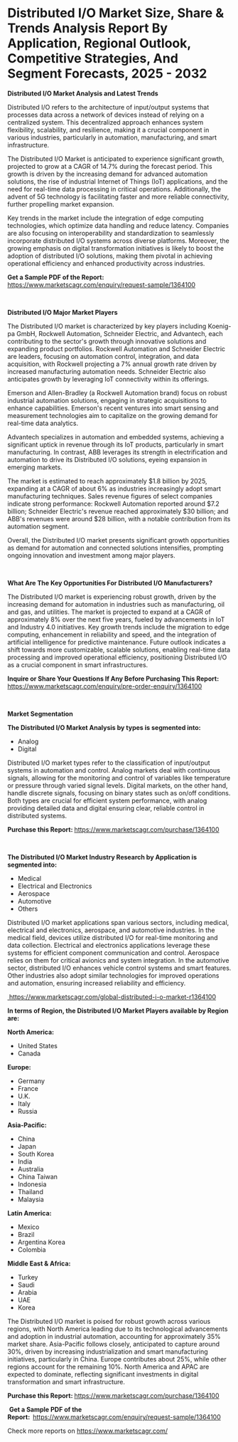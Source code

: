 <p><h1>Distributed I/O Market Size, Share & Trends Analysis Report By Application, Regional Outlook, Competitive Strategies, And Segment Forecasts, 2025 - 2032</h1></p><p><strong>Distributed I/O Market Analysis and Latest Trends</strong></p>
<p><p>Distributed I/O refers to the architecture of input/output systems that processes data across a network of devices instead of relying on a centralized system. This decentralized approach enhances system flexibility, scalability, and resilience, making it a crucial component in various industries, particularly in automation, manufacturing, and smart infrastructure.</p><p>The Distributed I/O Market is anticipated to experience significant growth, projected to grow at a CAGR of 14.7% during the forecast period. This growth is driven by the increasing demand for advanced automation solutions, the rise of industrial Internet of Things (IoT) applications, and the need for real-time data processing in critical operations. Additionally, the advent of 5G technology is facilitating faster and more reliable connectivity, further propelling market expansion.</p><p>Key trends in the market include the integration of edge computing technologies, which optimize data handling and reduce latency. Companies are also focusing on interoperability and standardization to seamlessly incorporate distributed I/O systems across diverse platforms. Moreover, the growing emphasis on digital transformation initiatives is likely to boost the adoption of distributed I/O solutions, making them pivotal in achieving operational efficiency and enhanced productivity across industries.</p></p>
<p><strong>Get a Sample PDF of the Report:&nbsp;</strong> <a href="https://www.marketscagr.com/enquiry/request-sample/1364100?utm_campaign=1868&utm_medium=2&utm_source=Github&utm_content=ia&utm_term=10012025&utm_id=distributed-io">https://www.marketscagr.com/enquiry/request-sample/1364100</a></p>
<p>&nbsp;</p>
<p><strong>Distributed I/O Major Market Players</strong></p>
<p><p>The Distributed I/O market is characterized by key players including Koenig-pa GmbH, Rockwell Automation, Schneider Electric, and Advantech, each contributing to the sector's growth through innovative solutions and expanding product portfolios. Rockwell Automation and Schneider Electric are leaders, focusing on automation control, integration, and data acquisition, with Rockwell projecting a 7% annual growth rate driven by increased manufacturing automation needs. Schneider Electric also anticipates growth by leveraging IoT connectivity within its offerings.</p><p>Emerson and Allen-Bradley (a Rockwell Automation brand) focus on robust industrial automation solutions, engaging in strategic acquisitions to enhance capabilities. Emerson's recent ventures into smart sensing and measurement technologies aim to capitalize on the growing demand for real-time data analytics.</p><p>Advantech specializes in automation and embedded systems, achieving a significant uptick in revenue through its IoT products, particularly in smart manufacturing. In contrast, ABB leverages its strength in electrification and automation to drive its Distributed I/O solutions, eyeing expansion in emerging markets.</p><p>The market is estimated to reach approximately $1.8 billion by 2025, expanding at a CAGR of about 6% as industries increasingly adopt smart manufacturing techniques. Sales revenue figures of select companies indicate strong performance: Rockwell Automation reported around $7.2 billion; Schneider Electric's revenue reached approximately $30 billion; and ABB's revenues were around $28 billion, with a notable contribution from its automation segment. </p><p>Overall, the Distributed I/O market presents significant growth opportunities as demand for automation and connected solutions intensifies, prompting ongoing innovation and investment among major players.</p></p>
<p>&nbsp;</p>
<p><strong>What Are The Key Opportunities For Distributed I/O Manufacturers?</strong></p>
<p><p>The Distributed I/O market is experiencing robust growth, driven by the increasing demand for automation in industries such as manufacturing, oil and gas, and utilities. The market is projected to expand at a CAGR of approximately 8% over the next five years, fueled by advancements in IoT and Industry 4.0 initiatives. Key growth trends include the migration to edge computing, enhancement in reliability and speed, and the integration of artificial intelligence for predictive maintenance. Future outlook indicates a shift towards more customizable, scalable solutions, enabling real-time data processing and improved operational efficiency, positioning Distributed I/O as a crucial component in smart infrastructures.</p></p>
<p><strong>Inquire or Share Your Questions If Any Before Purchasing This Report:</strong> <a href="https://www.marketscagr.com/enquiry/pre-order-enquiry/1364100?utm_campaign=1868&utm_medium=2&utm_source=Github&utm_content=ia&utm_term=10012025&utm_id=distributed-io">https://www.marketscagr.com/enquiry/pre-order-enquiry/1364100</a></p>
<p>&nbsp;</p>
<p><strong>Market Segmentation</strong></p>
<p><strong>The Distributed I/O Market Analysis by types is segmented into:</strong></p>
<p><ul><li>Analog</li><li>Digital</li></ul></p>
<p><p>Distributed I/O market types refer to the classification of input/output systems in automation and control. Analog markets deal with continuous signals, allowing for the monitoring and control of variables like temperature or pressure through varied signal levels. Digital markets, on the other hand, handle discrete signals, focusing on binary states such as on/off conditions. Both types are crucial for efficient system performance, with analog providing detailed data and digital ensuring clear, reliable control in distributed systems.</p></p>
<p><strong>Purchase this Report:&nbsp;</strong><a href="https://www.marketscagr.com/purchase/1364100?utm_campaign=1868&utm_medium=2&utm_source=Github&utm_content=ia&utm_term=10012025&utm_id=distributed-io">https://www.marketscagr.com/purchase/1364100</a></p>
<p>&nbsp;</p>
<p><strong>The Distributed I/O Market Industry Research by Application is segmented into:</strong></p>
<p><ul><li>Medical</li><li>Electrical and Electronics</li><li>Aerospace</li><li>Automotive</li><li>Others</li></ul></p>
<p><p>Distributed I/O market applications span various sectors, including medical, electrical and electronics, aerospace, and automotive industries. In the medical field, devices utilize distributed I/O for real-time monitoring and data collection. Electrical and electronics applications leverage these systems for efficient component communication and control. Aerospace relies on them for critical avionics and system integration. In the automotive sector, distributed I/O enhances vehicle control systems and smart features. Other industries also adopt similar technologies for improved operations and automation, ensuring increased reliability and efficiency.</p></p>
<p><a href="https://www.marketscagr.com/global-distributed-i-o-market-r1364100?utm_campaign=1868&utm_medium=2&utm_source=Github&utm_content=ia&utm_term=10012025&utm_id=distributed-io">&nbsp;https://www.marketscagr.com/global-distributed-i-o-market-r1364100</a></p>
<p><strong>In terms of Region, the Distributed I/O Market Players available by Region are:</strong></p>
<p>
    <p> <strong> North America: </strong>
        <ul>
            <li>United States</li>
            <li>Canada</li>
        </ul>
        </p> 
    <p> <strong> Europe: </strong>
        <ul>
            <li>Germany</li>
            <li>France</li>
            <li>U.K.</li>
            <li>Italy</li>
            <li>Russia</li>
        </ul>
        </p> 
    <p> <strong> Asia-Pacific: </strong>
        <ul>
            <li>China</li>
            <li>Japan</li>
            <li>South Korea</li>
            <li>India</li>
            <li>Australia</li>
            <li>China Taiwan</li>
            <li>Indonesia</li>
            <li>Thailand</li>
            <li>Malaysia</li>
        </ul>
        </p> 
    <p> <strong> Latin America: </strong>
        <ul>
            <li>Mexico</li>
            <li>Brazil</li>
            <li>Argentina Korea</li>
            <li>Colombia</li>
        </ul>
        </p> 
    <p> <strong> Middle East & Africa: </strong>
        <ul>
            <li>Turkey</li>
            <li>Saudi</li>
            <li>Arabia</li>
            <li>UAE</li>
            <li>Korea</li>
        </ul>
    </p>
    </p>
<p><p>The Distributed I/O market is poised for robust growth across various regions, with North America leading due to its technological advancements and adoption in industrial automation, accounting for approximately 35% market share. Asia-Pacific follows closely, anticipated to capture around 30%, driven by increasing industrialization and smart manufacturing initiatives, particularly in China. Europe contributes about 25%, while other regions account for the remaining 10%. North America and APAC are expected to dominate, reflecting significant investments in digital transformation and smart infrastructure.</p></p>
<p><strong>Purchase this Report: </strong><a href="https://www.marketscagr.com/purchase/1364100?utm_campaign=1868&utm_medium=2&utm_source=Github&utm_content=ia&utm_term=10012025&utm_id=distributed-io">https://www.marketscagr.com/purchase/1364100</a></p>
<p>&nbsp;<strong>Get a Sample PDF of the Report:&nbsp;&nbsp;</strong><a href="https://www.marketscagr.com/enquiry/request-sample/1364100?utm_campaign=1868&utm_medium=2&utm_source=Github&utm_content=ia&utm_term=10012025&utm_id=distributed-io">https://www.marketscagr.com/enquiry/request-sample/1364100</a></p>
<p><strong></strong></p>
<p>Check more reports on <a href="https://www.marketscagr.com/?utm_campaign=1868&utm_medium=2&utm_source=Github&utm_content=ia&utm_term=10012025&utm_id=distributed-io">https://www.marketscagr.com/</a></p>